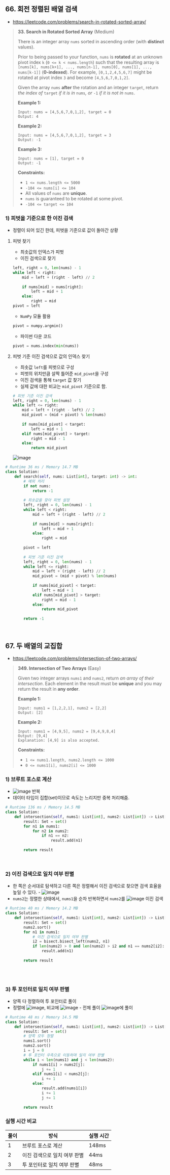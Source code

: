 ## 66. 회전 정렬된 배열 검색

- https://leetcode.com/problems/search-in-rotated-sorted-array/

>**33. Search in Rotated Sorted Array** (Medium)
>
>There is an integer array `nums` sorted in ascending order (with **distinct** values).
>
>Prior to being passed to your function, `nums` is **rotated** at an unknown pivot index `k` (`0 <= k < nums.length`) such that the resulting array is `[nums[k], nums[k+1], ..., nums[n-1], nums[0], nums[1], ..., nums[k-1]]` (**0-indexed**). For example, `[0,1,2,4,5,6,7]` might be rotated at pivot index `3` and become `[4,5,6,7,0,1,2]`.
>
>Given the array `nums` **after** the rotation and an integer `target`, return *the index of* `target` *if it is in* `nums`*, or* `-1` *if it is not in* `nums`.
>
> 
>
>**Example 1:**
>
>```
>Input: nums = [4,5,6,7,0,1,2], target = 0
> Output: 4
>```
>
>**Example 2:**
>
>```
>Input: nums = [4,5,6,7,0,1,2], target = 3
>Output: -1
>```
>
>**Example 3:**
>
>```
>Input: nums = [1], target = 0
>Output: -1
>```
>
> 
>
>**Constraints:**
> 
>- `1 <= nums.length <= 5000`
>- `-104 <= nums[i] <= 104`
>- All values of `nums` are **unique**.
>- `nums` is guaranteed to be rotated at some pivot.
>- `-104 <= target <= 104`

  

### 1) 피벗을 기준으로 한 이진 검색

- 정렬이 되어 있긴 한데, 피벗을 기준으로 값이 돌아간 상황

1. 피벗 찾기

   - 최솟값의 인덱스가 피벗
   - 이진 검색으로 찾기

   ```python
   left, right = 0, len(nums) - 1
   while left < right:
       mid = left + (right - left) // 2
               
       if nums[mid] > nums[right]:
           left = mid + 1
       else:
           right = mid
   pivot = left
   ```

   - `NumPy` 모듈 활용

   ```python
   pivot = numpy.argmin()
   ```

   - 파이썬 다운 코드

   ```python
   pivot = nums.index(min(nums))
   ```

2. 피벗 기준 이진 검색으로 값의 인덱스 찾기

   - 최솟값 `left`를 피벗으로 구성
   - 피벗의 위치만큼 살짝 틀어준 `mid_pivot`을 구성
   - 이진 검색을 통해 `target` 값 찾기
   - 실제 값에 대한 비교는 `mid_pivot` 기준으로 함.

   ```python
   # 피벗 기준 이진 검색
   left, right = 0, len(nums) - 1
   while left <= right:
       mid = left + (right - left) // 2
       mid_pivot = (mid + pivot) % len(nums)
               
       if nums[mid_pivot] < target:
           left = mid + 1
       elif nums[mid_pivot] > target:
           right = mid - 1
       else:
           return mid_pivot
   ```

   ![image](https://user-images.githubusercontent.com/19264527/115975528-8898d580-a5a0-11eb-958f-53867c9771c1.png)

```python
# Runtime 36 ms / Memory 14.7 MB
class Solution:
    def search(self, nums: List[int], target: int) -> int:
        # 예외 처리
        if not nums:
            return -1
        
        # 최솟값을 찾아 피벗 설정
        left, right = 0, len(nums) - 1
        while left < right:
            mid = left + (right - left) // 2
            
            if nums[mid] > nums[right]:
                left = mid + 1
            else:
                right = mid
                
        pivot = left
        
        # 피벗 기준 이진 검색
        left, right = 0, len(nums) - 1
        while left <= right:
            mid = left + (right - left) // 2
            mid_pivot = (mid + pivot) % len(nums)
            
            if nums[mid_pivot] < target:
                left = mid + 1
            elif nums[mid_pivot] > target:
                right = mid - 1
            else:
                return mid_pivot
                
        return -1
```

​          

## 67. 두 배열의 교집합

- https://leetcode.com/problems/intersection-of-two-arrays/

>**349. Intersection of Two Arrays** (Easy)
>
>Given two integer arrays `nums1` and `nums2`, return *an array of their intersection*. Each element in the result must be **unique** and you may return the result in **any order**.
>
> 
>
>**Example 1:**
>
>```
>Input: nums1 = [1,2,2,1], nums2 = [2,2]
>Output: [2]
>```
>
>**Example 2:**
>
>```
>Input: nums1 = [4,9,5], nums2 = [9,4,9,8,4]
>Output: [9,4]
>Explanation: [4,9] is also accepted.
>```
>
> 
>
>**Constraints:**
>
>- `1 <= nums1.length, nums2.length <= 1000`
>- `0 <= nums1[i], nums2[i] <= 1000`

  

### 1)  브루트 포스로 계산

- ![image](https://user-images.githubusercontent.com/19264527/115976170-1a571180-a5a6-11eb-875f-123882968ef8.png) 반복
- 데이터 타입이 집합(set)이므로 속도는 느리지만 중복 처리해줌.

```python
# Runtime 136 ms / Memory 14.5 MB
class Solution:
    def intersection(self, nums1: List[int], nums2: List[int]) -> List[int]:
        result: Set = set()
        for n1 in nums1:
            for n2 in nums2:
                if n1 == n2:
                    result.add(n1)
                    
        return result
```

​    

### 2) 이진 검색으로 일치 여부 판별

- 한 쪽은 순서대로 탐색하고 다른 쪽은 정렬해서 이진 검색으로 찾으면 검색 효율을 높일 수 있다. - ![image](https://user-images.githubusercontent.com/19264527/115976144-e7148280-a5a5-11eb-9954-1353a33cefd2.png)
- `nums2`는 정렬한 상태에서, `nums1`을 순차 반복하면서 `nums2`를 ![image](https://user-images.githubusercontent.com/19264527/115976190-5db18000-a5a6-11eb-9877-5fd6ffb1d261.png) 이진 검색

```python
# Runtime 40 ms / Memory 14.2 MB
class Solution:
    def intersection(self, nums1: List[int], nums2: List[int]) -> List[int]:
        result: Set = set()
        nums2.sort()
        for n1 in nums1:
            # 이진 검색으로 일치 여부 판별
            i2 = bisect.bisect_left(nums2, n1)
            if len(nums2) > 0 and len(nums2) > i2 and n1 == nums2[i2]:
                result.add(n1)
                    
        return result
        
```

​    

### 3) 투 포인터로 일치 여부 판별

- 양쪽 다 정렬하여 투 포인터로 풀이
- 정렬에 ![image](https://user-images.githubusercontent.com/19264527/115976181-3490ef80-a5a6-11eb-93e6-6ced7005f009.png), 비교에 ![image](https://user-images.githubusercontent.com/19264527/115976185-4a9eb000-a5a6-11eb-830f-10b350796010.png) - 전체 풀이 ![image](https://user-images.githubusercontent.com/19264527/115976144-e7148280-a5a5-11eb-9954-1353a33cefd2.png)에 풀이

```python
# Runtime 48 ms / Memory 14.5 MB
class Solution:
    def intersection(self, nums1: List[int], nums2: List[int]) -> List[int]:
        result: Set = set()
        # 양쪽 모두 정렬
        nums1.sort()
        nums2.sort()
        i = j = 0
        # 투 포인터 우측으로 이동하며 일치 여부 판별
        while i < len(nums1) and j < len(nums2):
            if nums1[i] > nums2[j]:
                j += 1
            elif nums1[i] < nums2[j]:
                i += 1
            else:
                result.add(nums1[i])
                i += 1
                j += 1
                
        return result
```

 

### 실행 시간 비교

| 풀이 | 방식                         | 실행 시간 |
| ---- | ---------------------------- | --------- |
| 1    | 브루트 포스로 계산           | 148ms     |
| 2    | 이진 검색으로 일치 여부 판별 | 44ms      |
| 3    | 투 포인터로 일치 여부 판별   | 48ms      |
